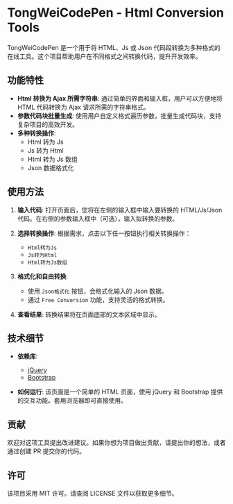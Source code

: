 # TongWeiCodePen - Html Conversion Tools

TongWeiCodePen 是一个用于将 HTML、Js 或 Json 代码段转换为多种格式的在线工具。这个项目帮助用户在不同格式之间转换代码，提升开发效率。

## 功能特性

- **Html 转换为 Ajax 所需字符串**: 通过简单的界面和输入框，用户可以方便地将 HTML 代码转换为 Ajax 请求所需的字符串格式。
- **参数代码块批量生成**: 使用用户自定义格式遍历参数，批量生成代码块，支持复杂项目的高效开发。
- **多种转换操作**:
  - Html 转为 Js
  - Js 转为 Html
  - Html 转为 Js 数组
  - Json 数据格式化

## 使用方法

1. **输入代码**:
   打开页面后，您将在左侧的输入框中输入要转换的 HTML/Js/Json 代码。在右侧的参数输入框中（可选），输入拟转换的参数。
   
2. **选择转换操作**:
   根据需求，点击以下任一按钮执行相关转换操作：
   - `Html转为Js`
   - `Js转为Html`
   - `Html转为Js数组`

3. **格式化和自由转换**:
   - 使用 `Json格式化` 按钮，会格式化输入的 Json 数据。
   - 通过 `Free Conversion` 功能，支持灵活的格式转换。

4. **查看结果**:
   转换结果将在页面底部的文本区域中显示。

## 技术细节

- **依赖库**:
  - [jQuery](https://jquery.com/)
  - [Bootstrap](https://getbootstrap.com/)

- **如何运行**:
  该页面是一个简单的 HTML 页面，使用 jQuery 和 Bootstrap 提供的交互功能。套用浏览器即可直接使用。

## 贡献

欢迎对这项工具提出改进建议。如果你想为项目做出贡献，请提出你的想法，或者通过创建 PR 提交你的代码。

## 许可

该项目采用 MIT 许可。请查阅 LICENSE 文件以获取更多细节。
